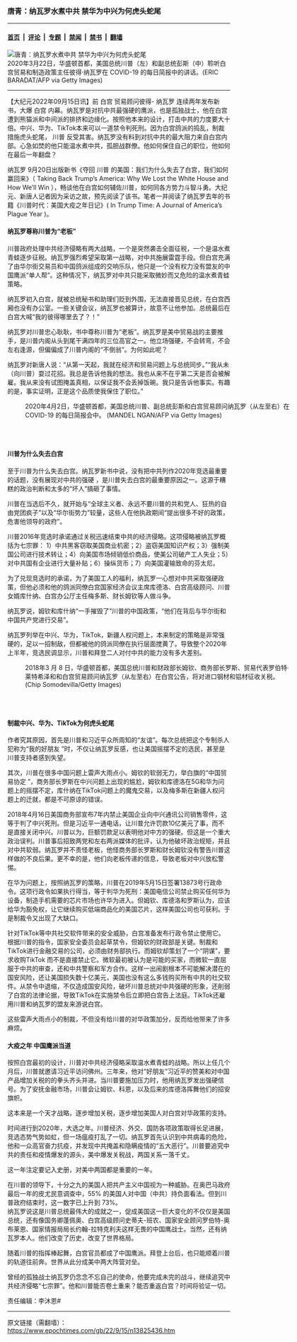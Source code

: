 ### 唐青：纳瓦罗水煮中共 禁华为中兴为何虎头蛇尾

---

#### [首页](../../../..?n13825436) &nbsp;|&nbsp; [评论](../../../../../epoch-comment?n13825436) &nbsp;|&nbsp; [专题](../../../../../epoch-special?n13825436) &nbsp;|&nbsp; [禁闻](../../../../../epoch-news?n13825436) &nbsp;|&nbsp; [禁书](../../../../../books?n13825436) &nbsp;|&nbsp; [翻墙](https://github.com/gfw-breaker/nogfw/blob/master/README.md?n13825436)


<div><img alt="唐青：纳瓦罗水煮中共 禁华为中兴为何虎头蛇尾" class="attachment-djy_600_400 size-djy_600_400 wp-post-image" src="https://i.epochtimes.com/assets/uploads/2022/09/id13825438-GettyImages-1207984621-600x400.jpg"/>
<div class="caption">
 2020年3月22日，华盛顿首都，美国总统川普（左）和副总统彭斯（中）聆听白宫贸易和制造政策主任彼得·纳瓦罗在 COVID-19 的每日简报中的讲话。(ERIC BARADAT/AFP via Getty Images)
</div></div><hr/><div class="post_content" id="artbody" itemprop="articleBody">
 <!-- article content begin -->
 <p>
  【大纪元2022年09月15日讯】前
  <ok href="https://www.epochtimes.com/gb/tag/%E7%99%BD%E5%AE%AB.html">
   白宫
  </ok>
  贸易顾问彼得-
  <ok href="https://www.epochtimes.com/gb/tag/%E7%BA%B3%E7%93%A6%E7%BD%97.html">
   纳瓦罗
  </ok>
  连续两年发布新书，大爆
  <ok href="https://www.epochtimes.com/gb/tag/%E7%99%BD%E5%AE%AB.html">
   白宫
  </ok>
  内幕。纳瓦罗是对抗中共最强硬的鹰派，也是孤独战士，他在白宫遭到熊猫派和中间派的排挤和边缘化。按照他本来的设计，打击中共的力度要大十倍。中兴、华为、TikTok本来可以一道禁令判死刑。因为白宫鸽派的捣乱，制裁措施虎头蛇尾，
  <ok href="https://www.epochtimes.com/gb/tag/%E5%B7%9D%E6%99%AE.html">
   川普
  </ok>
  反受其害。纳瓦罗没有料到对抗中共的最大阻力来自白宫内部。心急如焚的他只能温水煮中共，孤胆战群僚。他如何保住自己的职位，他如何在最后一年翻盘？
 </p>
 <p>
  <ok href="https://www.epochtimes.com/gb/tag/%E7%BA%B3%E7%93%A6%E7%BD%97.html">
   纳瓦罗
  </ok>
  9月20日出版新书《夺回
  <ok href="https://www.epochtimes.com/gb/tag/%E5%B7%9D%E6%99%AE.html">
   川普
  </ok>
  的美国：我们为什么失去了白宫，我们如何赢回来》（
  <ok href="https://www.amazon.com/Taking-Back-Trumps-America-White/dp/1637586787/" rel="noopener noreferrer" target="_blank">
   Taking Back Trump’s America: Why We Lost the White House and How We’ll Win
  </ok>
  ），畅谈他在白宫如何辅佐川普，如何同各方势力斗智斗勇。大纪元、新唐人记者因为采访之故，预先阅读了该书。笔者一并阅读了纳瓦罗去年的书籍《川普时代：美国大疫之年日记》(
  <ok href="https://www.amazon.com/gp/product/B09DQ3VWLL/ref=dbs_a_def_rwt_hsch_vapi_tkin_p1_i1" rel="noopener noreferrer" target="_blank">
   In Trump Time: A Journal of America’s Plague Year
  </ok>
  )。
 </p>
 <h4>
  纳瓦罗尊称川普为“老板”
 </h4>
 <p>
  川普政府处理中共经济侵略有两大战略，一个是突然袭击全面征税，一个是温水煮青蛙逐步征税。纳瓦罗强烈希望采取第一战略，对中共施展雷霆手段。但白宫充满了由华尔街交易员和中国鸽派组成的交响乐队，他只是一个没有权力没有盟友的中国鹰派“单人帮”。这种情况下，纳瓦罗对中共只能采取微妙而又危险的温水煮青蛙策略。
 </p>
 <p>
  纳瓦罗初入白宫，就被总统秘书和助理们贬到外围，无法直接晋见总统，在白宫西厢也没有办公室。一些关键会议，纳瓦罗也被算计，故意不让他参加。总统最后在白宫大喊“我的彼得哪里去了？！”
 </p>
 <p>
  纳瓦罗对川普忠心耿耿，书中尊称川普为“老板”。纳瓦罗是美中贸易战的主要推手，是川普内阁从头到尾干满四年的三位高官之一。他立场强硬，不会转弯，不会左右逢源，但偏偏成了川普内阁的“不倒翁”。为何如此呢？
 </p>
 <p>
  纳瓦罗对新唐人说：“从第一天起，我就在经济和贸易问题上与总统同步。”“我从未（向川普）耍过花招。我总是告诉他我的想法。我也从来不在乎第二天是否会被解雇。我从来没有试图掩盖真相，以保证我不会丢掉饭碗。我只是告诉他事实。有趣的是，事实证明，正是这个品质使我保住了职位。”
 </p>
 <figure aria-describedby="caption-attachment-13825441" class="wp-caption aligncenter" id="attachment_13825441" style="width: 600px">
  <ok href="https://i.epochtimes.com/assets/uploads/2022/09/id13825441-GettyImages-1208987017.jpg" target="_blank">
   <img alt="" class="size-large wp-image-13825441" src="https://i.epochtimes.com/assets/uploads/2022/09/id13825441-GettyImages-1208987017-600x400.jpg"/>
  </ok>
  <br/><figcaption class="wp-caption-text" id="caption-attachment-13825441">
   2020年4月2日，华盛顿首都，美国总统川普、副总统彭斯和白宫贸易顾问纳瓦罗（从左至右）在COVID-19 的每日简报会中。 (MANDEL NGAN/AFP via Getty Images)
  </figcaption><br/>
 </figure><br/>
 <h4>
  川普为什么失去白宫
 </h4>
 <p>
  至于川普为什么失去白宫。纳瓦罗新书中说，没有把中共列作2020年竞选最重要的话题，没有展现对中共的强硬 ，是川普失去白宫的最重要原因之一。这源于糟糕的政治判断和太多的“坏人”搞砸了事情。
 </p>
 <p>
  川普在当选后不久，就开始与“全球主义者、永远不要川普的共和党人、狂热的自由党团疯子”以及“华尔街势力”较量，这些人在他执政期间“提出很多不好的政策，危害他领导的政府”。
 </p>
 <p>
  川普2016年竞选时承诺通过关税迅速结束中共的经济侵略。这项侵略被纳瓦罗概括为七宗罪： 1）中共黑客窃取美国商业机密；2）盗窃美国知识产权；3）强制美国公司进行技术转让；4）向美国市场倾销低价商品，使美公司破产工人失业；5）对中共国有企业进行大量补贴；6）操纵货币；7）向美国灌输致命的芬太尼。
 </p>
 <p>
  为了兑现竞选时的承诺，为了美国工人的福利，纳瓦罗一心想对中共采取强硬政策，但他必须和他的鸽派同僚白宫国家经济会议主席库德洛、白宫高级顾问、川普女婿库什纳、白宫办公厅主任梅多斯、财长姆钦等人做斗争。
 </p>
 <p>
  纳瓦罗说，姆钦和库什纳“一手摧毁了”川普的中国政策，“他们在背后与华尔街和中国共产党进行交易”。
 </p>
 <p>
  纳瓦罗列举在中兴、华为，TikTok，新疆人权问题上，本来制定的策略是非常强硬的，足以一招制敌，但都被他的鸽派同僚在执行层面搅黄了。导致整个2020年上半年，竞选民调显示，川普和拜登二人对付中共的能力没有多大差别。
 </p>
 <figure aria-describedby="caption-attachment-13825450" class="wp-caption aligncenter" id="attachment_13825450" style="width: 600px">
  <ok href="https://i.epochtimes.com/assets/uploads/2022/09/id13825450-GettyImages-929371682.jpg" target="_blank">
   <img alt="" class="size-large wp-image-13825450" src="https://i.epochtimes.com/assets/uploads/2022/09/id13825450-GettyImages-929371682-600x400.jpg"/>
  </ok>
  <br/><figcaption class="wp-caption-text" id="caption-attachment-13825450">
   2018年3 月 8 日，华盛顿首都，美国总统川普和财政部长姆钦、商务部长罗斯、贸易代表罗伯特·莱特希泽和和白宫贸易顾问纳瓦罗（从左至右）在白宫公告，将对进口钢材和铝材征收关税。 (Chip Somodevilla/Getty Images)
  </figcaption><br/>
 </figure><br/>
 <h4>
  制裁中兴、华为、TikTok为何虎头蛇尾
 </h4>
 <p>
  作者究其原因，首先是川普和习近平众所周知的“友谊”。每次总统把这个专制杀人犯称为“我的好朋友 ”时，不仅让纳瓦罗反感，也让美国摇摆不定的选民，甚至是川普支持者感到失望。
 </p>
 <p>
  其次，川普在很多中国问题上雷声大雨点小。姆钦的软弱无力，举白旗的“中国贸易协定 ”，商务部长罗斯在中兴问题上出现的尴尬，姆钦和库德洛在5G和华为问题上的摇摆不定，库什纳在TikTok问题上的魔鬼交易，以及梅多斯在新疆人权问题上的迁就，都是不可原谅的错误。
 </p>
 <p>
  2018年4月16日美国商务部宣布7年内禁止美国企业向中兴通讯公司销售零件，这等于判了中兴死刑。但是习近平一通电话，让川普允许罚款10亿美元了事，而不是直接关闭中兴。川普以为，巨额罚款足以表明他对中方的强硬。但这是一个重大政治误判。川普事后招致两党和左右两派媒体的批评，认为他破坏政治规矩，并且对中共软弱。纳瓦罗并不责怪老板，他怪商务部长罗斯和财长姆钦没有警告川普这样做的不良后果。更不幸的是，他们向老板传递的信息，导致老板对中兴放松警惕。
 </p>
 <p>
  在华为问题上，按照纳瓦罗的策略，川普在2019年5月15日签署13873号行政命令。这项行政令如果执行得当，等于判华为死刑：美国电信公司禁止购买任何华为设备，制造手机需要的芯片市场也许华为进入。但姆钦、库德洛和罗斯认为，应该给华为豁免权，让它继续购买低端商品化的美国芯片，这样美国公司也可获利。于是制裁令又出现了大缺口。
 </p>
 <p>
  针对TikTok等中共社交软件带来的安全威胁，白宫准备发布行政令禁止使用它。根据川普的指令，国家安全委员会起草禁令，但姆钦的财政部是关键。制裁和TikTok进行金融交易的公司，必须由财务部执行。而姆钦却策划了一个“阴谋”，要求收购TikTok 而不是直接禁止它。微软最初被认为是可能的买家，而微软一直屈服于中共的审查，还和中共警察和军方合作。这样一出闹剧根本不可能解决潜在的国安风险，还让美国损失数十亿美元，美国也没有这么多钱购买所有中共的社交软件。从禁令中退缩，不仅造成国安风险，破坏川普总统对中共强硬的形象，还削弱了白宫的法律论据，导致TikTok在实施禁令后立即把白宫告上法庭。TikTok还雇用川普和纳瓦罗的盟友来游说白宫。
 </p>
 <p>
  这些雷声大雨点小的制裁，不但没有给川普的对华政策加分，反而给他带来了许多麻烦。
 </p>
 <h4>
  大疫之年 中国鹰派当道
 </h4>
 <p>
  按照白宫最初的设计，川普对中共经济侵略采取温水煮青蛙的战略。所以上任几个月后，川普就邀请习近平访问佛州。三年来，他对“好朋友”习近平的赞美和对中国产品增加关税的的拳头齐头并进。当川普要施加压力时，他用纳瓦罗发出强硬信号。为了安抚金融市场，川普会让姆钦、科恩，以及后来的库德洛挥舞他们的招安旗帜。
 </p>
 <p>
  这本来是一个天才战略，逐步增加关税，逐步增加美国人对白宫对华政策的支持。
 </p>
 <p>
  时间进行到2020年，大选之年。川普经济、外交、国防各项政策取得长足进展，竞选态势气势如虹，但一场瘟疫打乱了一切。纳瓦罗首先认识到中共病毒的危险，他和一众高官奋力抗疫，并发现中共掩盖和隐瞒疫情的“五大恶行”。川普要追究中共的责任和疫情爆发的源头，美中爆发关税战，两国关系一落千丈。
 </p>
 <p>
  这一年注定要记入史册，对美中两国都是重要的一年。
 </p>
 <p>
  在川普的领导下，十分之九的美国人把共产主义中国视为一种威胁。在奥巴马政府最后一年的皮尤民意调查中，55% 的美国人对中国（中共）持负面看法。但到川普政府结束时，这一数字已上升到 73%。
  <br/>
  纳瓦罗说这是川普总统最伟大的成就之一，促成美国这一巨大变化的不仅仅是美国总统，还有像国务卿蓬佩奥、白宫高级顾问史蒂夫-班农、国家安全顾问罗伯特-奥布莱恩、国家情报局局长约翰-拉特克利夫这样无畏的中国鹰战士。当然，还有纳瓦罗本人。他们改变了历史，改变了世界格局。
 </p>
 <p>
  随着川普的指挥棒起舞，白宫官员都成了中国鹰派。拜登上台后，也只能顺着川普的轨道往前奔。世界从此分成美中两大阵营对垒。
 </p>
 <p>
  曾经的孤独战士纳瓦罗仍念念不忘自己的使命，他要完成未完的战斗，继续追究中共经济侵略“七宗罪”。他和川普能否卷土重来？能否重返白宫？时间将验证一切。
 </p>
 <p>
  责任编辑：李沐恩#
 </p>
 <!-- article content end -->
 <div id="below_article_ad">
 </div>
</div>


---

原文链接（需翻墙）：https://www.epochtimes.com/gb/22/9/15/n13825436.htm
